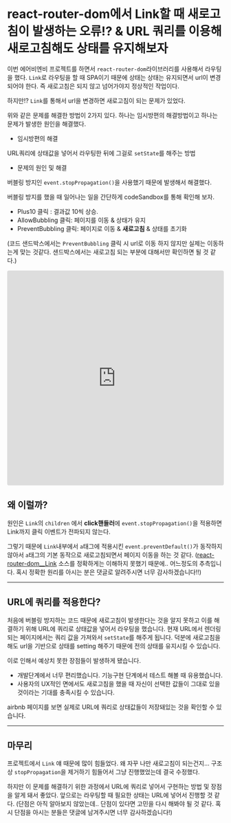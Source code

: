 # react-router-dom에서 Link할 때 새로고침이 발생하는 오류!? & URL 쿼리를 이용해 새로고침해도 상태를 유지해보자

이번 에어비엔비 프로젝트를 하면서 `react-router-dom`라이브러리를 사용해서 라우팅을 했다. `Link`로 라우팅을 할 때 SPA이기 때문에 상태는 상태는 유지되면서 url이 변경 되어야 한다. 즉 새로고침은 되지 않고 넘어가야지 정상적인 작업이다. 

하지만!? `Link`를 통해서 url을 변경하면 새로고침이 되는 문제가 있었다. 

위와 같은 문제를 해결한 방법이 2가지 있다. 하나는 임시방편의 해결방법이고 하나는 문제가 발생한 원인을 해결했다. 

- 임시방편의 해결 

URL쿼리에 상태값을 넣어서 라우팅한 뒤에 그걸로 `setState`를 해주는 방법

- 문제의 원인 및 해결

버블링 방지인 `event.stopPropagation()`을 사용했기 때문에 발생해서 해결했다. 



버블링 방지를 했을 때 일어나는 일을 간단하게 codeSandbox를 통해 확인해 보자.

- Plus10 클릭 :  결과값 10씩 상승. 
- AllowBubbling 클릭: 페이지를 이동 & 상태가 유지
- PreventBubbling 클릭: 페이지로 이동 & **새로고침** & 상태를 초기화

(코드 샌드박스에서는 `PreventBubbling` 클릭 시 url로 이동 하지 않지만 실제는 이동하는게 맞는 것같다. 샌드박스에서는 새로고침 되는 부분에 대해서만 확인하면 될 것 같다.)

<iframe src="https://codesandbox.io/embed/react-router-dom-guhyeonhaebogi-9cj5h?fontsize=14&hidenavigation=1&theme=dark"
     style="width:100%; height:500px; border:0; border-radius: 4px; overflow:hidden;"
     title="react-router-dom 구현해보기"
     allow="accelerometer; ambient-light-sensor; camera; encrypted-media; geolocation; gyroscope; hid; microphone; midi; payment; usb; vr; xr-spatial-tracking"
     sandbox="allow-forms allow-modals allow-popups allow-presentation allow-same-origin allow-scripts"
   ></iframe>



## 왜 이럴까?

원인은 `Link`의 `children` 에서 **click핸들러**에 `event.stopPropagation()`을 적용하면 Link까지 클릭 이벤트가 전파되지 않는다.

그렇기 때문에 `Link`내부에서 `a`태그에 적용시킨 `event.preventDefault()`가 동작하지 않아서 `a`태그의 기본 동작으로 새로고침되면서 페이지 이동을 하는 것 같다. ([react-router-dom__Link](https://github.com/ReactTraining/react-router/blob/master/packages/react-router-dom/modules/Link.js#L39) 소스를 정확하게는 이해하지 못했기 때문에.. 어느정도의 추측입니다. 혹시 정확한 원리를 아시는 분은 댓글로 알려주시면 너무 감사하겠습니다!!)

---

## URL에 쿼리를 적용한다?

처음에 버블링 방지하는 코드 때문에 새로고침이 발생한다는 것을 알지 못하고 이를 해결하기 위해 URL에 쿼리로 상태값을 넣어서 라우팅을 했습니다. 현재 URL에서 렌더링 되는 페이지에서는 쿼리 값을 가져와서 `setState`를 해주게 됩니다. 덕분에 새로고침을 해도 url을 기반으로 상태를 setting 해주기 때문에 전의 상태를 유지시킬 수 있습니다. 

이로 인해서 예상치 못한 장점들이 발생하게 됐습니다. 

- 개발단계에서 너무 편리했습니다. 기능구현 단계에서 테스트 해볼 때 유용했습니다.
- 사용자의 UX적인 면에서도 새로고침을 했을 때 자신이 선택한 값들이 그대로 있을 것이라는 기대를 충족시킬 수 있습니다.

airbnb 페이지를 보면 실제로 URL에 쿼리로 상태값들이 저장돼있는 것을 확인할 수 있습니다.  

---

## 마무리

프로젝트에서 `Link` 얘 때문에 많이 힘들었다. 왜 자꾸 나만 새로고침이 되는건지... 구조상 `stopPropagation`을 제거하기 힘들어서 그냥 진행했었는데 결국 수정했다. 

하지만 이 문제를 해결하기 위한 과정에서 URL에 쿼리로 넣어서 구현하는 방법 및 장점을 알게 돼서 좋았다. 앞으로는 라우팅할 때 필요한 상태는 URL에 넣어서 진행할 것 같다. (단점은 아직 알아보지 않았는데.. 단점이 있다면 고민을 다시 해봐야 될 것 같다. 혹시 단점을 아시는 분들은 댓글에 남겨주시면 너무 감사하겠습니다!)

